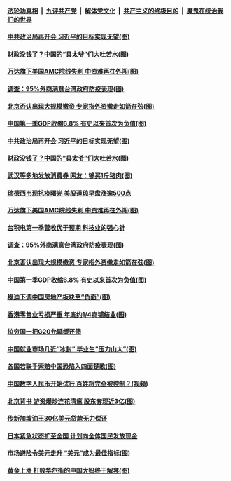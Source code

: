 ####  [法轮功真相](../../../../basic/blob/master/README.md?t=04181730) &nbsp;|&nbsp; [九评共产党](../../../../9ping.md/blob/master/README.md?t=04181730) &nbsp;|&nbsp; [解体党文化](../../../../jtdwh.md/blob/master/README.md?t=04181730)  &nbsp;|&nbsp; [共产主义的终极目的](../../../../gczydzjmd.md/blob/master/README.md?t=04181730) &nbsp;|&nbsp; [魔鬼在统治我们的世界](../../../../mgztzwmdsj.md/blob/master/README.md?t=04181730) 

#### [中共政治局再开会 习近平的目标实现无望(图)](../pages/p5/930188.md?t=04181730) 

#### [财政没钱了？中国的“县太爷”们大吐苦水(图)](../pages/p5/930171.md?t=04181730) 

#### [万达旗下美国AMC院线失利 中资难再往外闯(图)](../pages/p5/930155.md?t=04181730) 

#### [调查：95%外商满意台湾政府防疫表现(图)](../pages/p5/930152.md?t=04181730) 

#### [北京否认出现大规模撤资 专家指外资撤走如箭在弦(图)](../pages/p5/930148.md?t=04181730) 

#### [中国第一季GDP收缩6.8% 有史以来首次为负值(图)](../pages/p5/930110.md?t=04181730) 

#### [中共政治局再开会 习近平的目标实现无望(图)](../pages/p5/930188.md?t=04181730) 

#### [财政没钱了？中国的“县太爷”们大吐苦水(图)](../pages/p5/930171.md?t=04181730) 

#### [武汉等多地发放消费券 网友：够买1斤猪肉(图)](../pages/p5/930201.md?t=04181730) 

#### [瑞德西韦现抗疫曙光 美股道琼早盘涨逾500点](../pages/p5/930158.md?t=04181730) 

#### [万达旗下美国AMC院线失利 中资难再往外闯(图)](../pages/p5/930155.md?t=04181730) 

#### [台积电第一季营收优于预期 科技业的强心针](../pages/p5/930154.md?t=04181730) 

#### [调查：95%外商满意台湾政府防疫表现(图)](../pages/p5/930152.md?t=04181730) 

#### [北京否认出现大规模撤资 专家指外资撤走如箭在弦(图)](../pages/p5/930148.md?t=04181730) 

#### [中国第一季GDP收缩6.8% 有史以来首次为负值(图)](../pages/p5/930110.md?t=04181730) 

#### [穆迪下调中国房地产板块至“负面”(图)](../pages/p5/930123.md?t=04181730) 

#### [香港零售业亏损严重 年底约1/4商铺结业(图)](../pages/p5/930121.md?t=04181730) 

#### [拉穷国一把G20允延缓还债](../pages/p5/930092.md?t=04181730) 

#### [中国就业市场几近“冰封” 毕业生“压力山大”(图)](../pages/p5/930061.md?t=04181730) 

#### [各国若联手索赔中国恐陷入四面楚歌(图)](../pages/p5/930087.md?t=04181730) 

#### [中国数字人民币开始试行 百姓将完全被控制？(视频)](../pages/p5/930059.md?t=04181730) 

#### [北京背书 游资爆炒连花清瘟 股东套现近3亿(图)](../pages/p5/930076.md?t=04181730) 

#### [传新加坡油王30亿美元贷款无力偿还](../pages/p5/930071.md?t=04181730) 

#### [日本紧急状态扩至全国 计划向全体国民发放现金](../pages/p5/930070.md?t=04181730) 

#### [市场避险令美元走升 “美元”成为最佳指标(图)](../pages/p5/930027.md?t=04181730) 

#### [黄金上涨 打败华尔街的中国大妈终于解套(图)](../pages/p5/930026.md?t=04181730) 

